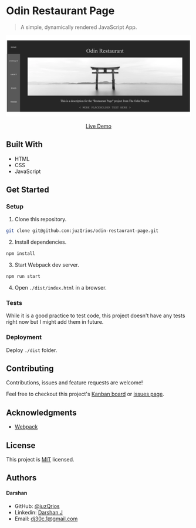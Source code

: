 # Odin Restaurant Page

> A simple, dynamically rendered JavaScript App.

[//]: # (Screenshot, Application concept art etc)
![Screenshot](./screenshot.png)

[//]: # (Live Demo link)
<p align="center">
  <a href="https://juzqrios.github.io/odin-restaurant-page">Live Demo</a>
</p>

## Built With

* HTML
* CSS
* JavaScript

## Get Started

### Setup

1. Clone this repository.

```bash
git clone git@github.com:juzQrios/odin-restaurant-page.git
```

2. Install dependencies.

```bash
npm install
```

3. Start Webpack dev server.

```bash
npm run start
```

4. Open `./dist/index.html` in a browser.

### Tests

While it is a good practice to test code, this project doesn't have any tests right now but I might add them in future.

### Deployment

Deploy `./dist` folder.

## Contributing

Contributions, issues and feature requests are welcome!

Feel free to checkout this project's [Kanban board](https://github.com/juzQrios/odin-restaurant-page/projects/1) or [issues page](https://github.com/juzQrios/odin-restaurant-page/issues).

## Acknowledgments

* [Webpack](https://webpack.js.org/)

## License

This project is [MIT](./LICENSE) licensed.

## Authors

#### Darshan

* GitHub: [@juzQrios](https://github.com/juzQrios)
* Linkedin: [Darshan J](https://www.linkedin.com/in/jayadevdarshan/)
* Email: <dj30c.1@gmail.com>
